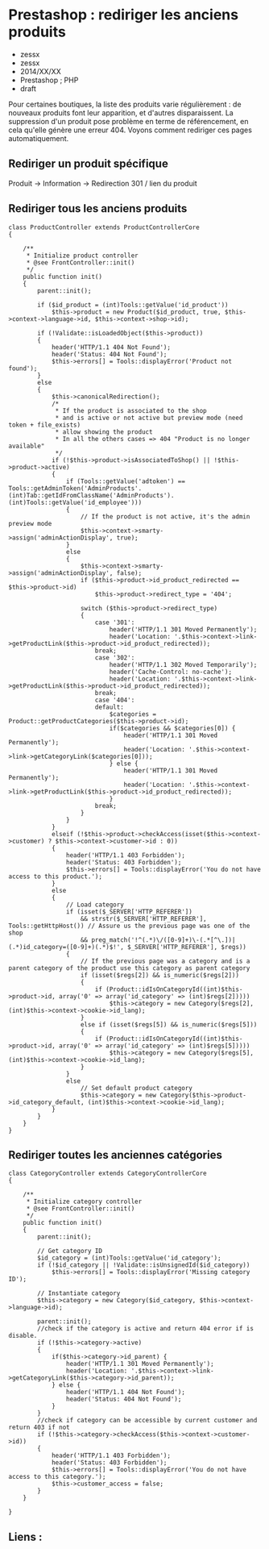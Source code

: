 # Prestashop : rediriger les anciens produits
- zessx
- zessx
- 2014/XX/XX
- Prestashop ; PHP
- draft

Pour certaines boutiques, la liste des produits varie régulièrement : de nouveaux produits font leur apparition, et d'autres disparaissent. La suppression d'un produit pose problème en terme de référencement, en cela qu'elle génère une erreur 404. Voyons comment rediriger ces pages automatiquement.

## Rediriger un produit spécifique

Produit -> Information -> Redirection
301 / lien du produit

## Rediriger tous les anciens produits

	class ProductController extends ProductControllerCore
	{

		/**
		 * Initialize product controller
		 * @see FrontController::init()
		 */
		public function init()
		{
			parent::init();

			if ($id_product = (int)Tools::getValue('id_product'))
				$this->product = new Product($id_product, true, $this->context->language->id, $this->context->shop->id);

			if (!Validate::isLoadedObject($this->product))
			{
				header('HTTP/1.1 404 Not Found');
				header('Status: 404 Not Found');
				$this->errors[] = Tools::displayError('Product not found');
			}
			else
			{
				$this->canonicalRedirection();
				/*
				 * If the product is associated to the shop
				 * and is active or not active but preview mode (need token + file_exists)
				 * allow showing the product
				 * In all the others cases => 404 "Product is no longer available"
				 */
				if (!$this->product->isAssociatedToShop() || !$this->product->active)
				{
					if (Tools::getValue('adtoken') == Tools::getAdminToken('AdminProducts'.(int)Tab::getIdFromClassName('AdminProducts').(int)Tools::getValue('id_employee')))
					{
						// If the product is not active, it's the admin preview mode
						$this->context->smarty->assign('adminActionDisplay', true);
					}
					else
					{
						$this->context->smarty->assign('adminActionDisplay', false);
						if ($this->product->id_product_redirected == $this->product->id)
							$this->product->redirect_type = '404';

						switch ($this->product->redirect_type)
						{
							case '301':
								header('HTTP/1.1 301 Moved Permanently');
								header('Location: '.$this->context->link->getProductLink($this->product->id_product_redirected));
							break;
							case '302':
								header('HTTP/1.1 302 Moved Temporarily');
								header('Cache-Control: no-cache');
								header('Location: '.$this->context->link->getProductLink($this->product->id_product_redirected));
							break;
							case '404':
							default:
								$categories = Product::getProductCategories($this->product->id);
								if($categories && $categories[0]) {
									header('HTTP/1.1 301 Moved Permanently');
									header('Location: '.$this->context->link->getCategoryLink($categories[0]));
								} else {
									header('HTTP/1.1 301 Moved Permanently');
									header('Location: '.$this->context->link->getProductLink($this->product->id_product_redirected));
								}
							break;
						}
					}
				}
				elseif (!$this->product->checkAccess(isset($this->context->customer) ? $this->context->customer->id : 0))
				{
					header('HTTP/1.1 403 Forbidden');
					header('Status: 403 Forbidden');
					$this->errors[] = Tools::displayError('You do not have access to this product.');
				}
				else
				{
					// Load category
					if (isset($_SERVER['HTTP_REFERER'])
						&& strstr($_SERVER['HTTP_REFERER'], Tools::getHttpHost()) // Assure us the previous page was one of the shop
						&& preg_match('!^(.*)\/([0-9]+)\-(.*[^\.])|(.*)id_category=([0-9]+)(.*)$!', $_SERVER['HTTP_REFERER'], $regs))
					{
						// If the previous page was a category and is a parent category of the product use this category as parent category
						if (isset($regs[2]) && is_numeric($regs[2]))
						{
							if (Product::idIsOnCategoryId((int)$this->product->id, array('0' => array('id_category' => (int)$regs[2]))))
								$this->category = new Category($regs[2], (int)$this->context->cookie->id_lang);
						}
						else if (isset($regs[5]) && is_numeric($regs[5]))
						{
							if (Product::idIsOnCategoryId((int)$this->product->id, array('0' => array('id_category' => (int)$regs[5]))))
								$this->category = new Category($regs[5], (int)$this->context->cookie->id_lang);
						}
					}
					else
						// Set default product category
						$this->category = new Category($this->product->id_category_default, (int)$this->context->cookie->id_lang);
				}
			}
		}
	}

## Rediriger toutes les anciennes catégories

	class CategoryController extends CategoryControllerCore
	{

	    /**
	     * Initialize category controller
	     * @see FrontController::init()
	     */
	    public function init()
	    {
	        parent::init();

	        // Get category ID
	        $id_category = (int)Tools::getValue('id_category');
	        if (!$id_category || !Validate::isUnsignedId($id_category))
	            $this->errors[] = Tools::displayError('Missing category ID');

	        // Instantiate category
	        $this->category = new Category($id_category, $this->context->language->id);

	        parent::init();
	        //check if the category is active and return 404 error if is disable.
	        if (!$this->category->active)
	        {
	            if($this->category->id_parent) {
	                header('HTTP/1.1 301 Moved Permanently');
	                header('Location: '.$this->context->link->getCategoryLink($this->category->id_parent));
	            } else {
	                header('HTTP/1.1 404 Not Found');
	                header('Status: 404 Not Found');
	            }
	        }
	        //check if category can be accessible by current customer and return 403 if not
	        if (!$this->category->checkAccess($this->context->customer->id))
	        {
	            header('HTTP/1.1 403 Forbidden');
	            header('Status: 403 Forbidden');
	            $this->errors[] = Tools::displayError('You do not have access to this category.');
	            $this->customer_access = false;
	        }
	    }

	}

## Liens :
